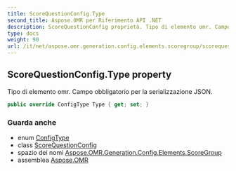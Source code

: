 ```yaml
---
title: ScoreQuestionConfig.Type
second_title: Aspose.OMR per Riferimento API .NET
description: ScoreQuestionConfig proprietà. Tipo di elemento omr. Campo obbligatorio per la serializzazione JSON.
type: docs
weight: 90
url: /it/net/aspose.omr.generation.config.elements.scoregroup/scorequestionconfig/type/
---
```

## ScoreQuestionConfig.Type property

Tipo di elemento omr. Campo obbligatorio per la serializzazione JSON.

```csharp
public override ConfigType Type { get; set; }
```

### Guarda anche

* enum [ConfigType](../../../aspose.omr.generation.config.enums/configtype/)
* class [ScoreQuestionConfig](../)
* spazio dei nomi [Aspose.OMR.Generation.Config.Elements.ScoreGroup](../../scorequestionconfig/)
* assemblea [Aspose.OMR](../../../)



